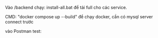 Vào /backend chạy: install-all.bat để tải full cho các service.

CMD: "docker compose up --build" để chạy docker, cần có mysql server connect trước

vào Postman test:
